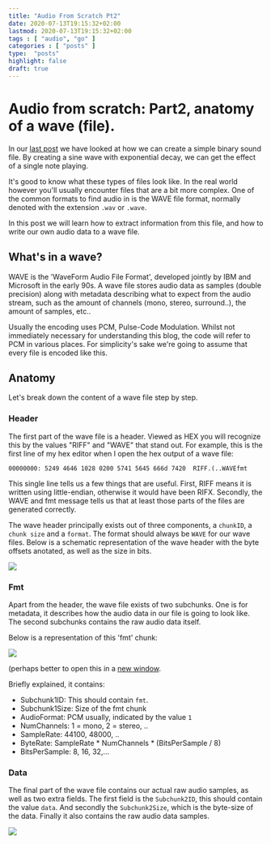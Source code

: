 ```yaml
---
title: "Audio From Scratch Pt2"
date: 2020-07-13T19:15:32+02:00
lastmod: 2020-07-13T19:15:32+02:00
tags : [ "audio", "go" ]
categories : [ "posts" ]
type:  "posts"
highlight: false
draft: true
---
```


# Audio from scratch: Part2, anatomy of a wave (file).

In our [last post](dylanmeeus.github.io/posts/audio-from-scratch-pt1) we have looked at how we can
create a simple binary sound file. By creating a sine wave with exponential decay, we can get the
effect of a single note playing.

It's good to know what these types of files look like. In the real world however you'll usually
encounter files that are a bit more complex. One of the common formats to find audio in is the WAVE
file format, normally denoted with the extension `.wav` or `.wave`. 

In this post we will learn how to extract information from this file, and how to write our own audio
data to a wave file. 

## What's in a wave? 

WAVE is the 'WaveForm Audio File Format', developed jointly by IBM and Microsoft in the early 90s. A
wave file stores audio data as samples (double precision) along with metadata describing what to
expect from the audio stream, such as the amount of channels (mono, stereo, surround..), the amount
of samples, etc.. 

Usually the encoding uses PCM, Pulse-Code Modulation. Whilst not immediately necessary
for understanding this blog, the code will refer to PCM in various places. For simplicity's sake
we're going to assume that every file is encoded like this.

## Anatomy

Let's break down the content of a wave file step by step. 

### Header

The first part of the wave file is a header. Viewed as HEX you will recognize this by the values
"RIFF" and "WAVE" that stand out. For example, this is the first line of my hex editor when I open
the hex output of a wave file:

```
00000000: 5249 4646 1028 0200 5741 5645 666d 7420  RIFF.(..WAVEfmt 
```

This single line tells us a few things that are useful. First, RIFF means it is written using
little-endian, otherwise it would have been RIFX. Secondly, the WAVE and fmt message tells us that
at least those parts of the files are generated correctly.

The wave header principally exists out of three components, a `chunkID`, a `chunk size` and a
`format`. The format should always be `WAVE` for our wave files. Below is a schematic representation
of the wave header with the byte offsets anotated, as well as the size in bits.

![](/audio/WaveHeader.png)

### Fmt

Apart from the header, the wave file exists of two subchunks. One is for metadata, it describes how
the audio data in our file is going to look like. The second subchunks contains the raw audio data
itself.

Below is a representation of this 'fmt' chunk:

![](/audio/WaveFmt.png)

(perhaps better to open this in a [new window](/audio/WaveFmt.png).

Briefly explained, it contains:

- Subchunk1ID: This should contain `fmt`.
- Subchunk1Size: Size of the fmt chunk
- AudioFormat: PCM usually, indicated by the value `1`
- NumChannels: 1 = mono, 2 = stereo, ..
- SampleRate: 44100, 48000, ..
- ByteRate: SampleRate * NumChannels * (BitsPerSample / 8)
- BitsPerSample: 8, 16, 32,...

### Data

The final part of the wave file contains our actual raw audio samples, as well as two extra fields.
The first field is the `Subchunk2ID`, this should contain the value `data`. And secondly the
`Subchunk2Size`, which is the byte-size of the data. Finally it also contains the raw audio data
samples.

![](/audio/WaveData.png)

